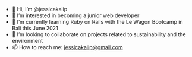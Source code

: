 - 👋 Hi, I’m @jessicakalip
- 👀 I’m interested in becoming a junior web developer
- 🌱 I’m currently learning Ruby on Rails with the Le Wagon Bootcamp in Bali this June 2021
- 💞️ I’m looking to collaborate on projects related to sustainability and the environment 
- 📫 How to reach me: jessicakalip@gmail.com

<!---
jessicakalip/jessicakalip is a ✨ special ✨ repository because its `README.md` (this file) appears on your GitHub profile.
You can click the Preview link to take a look at your changes.
--->
